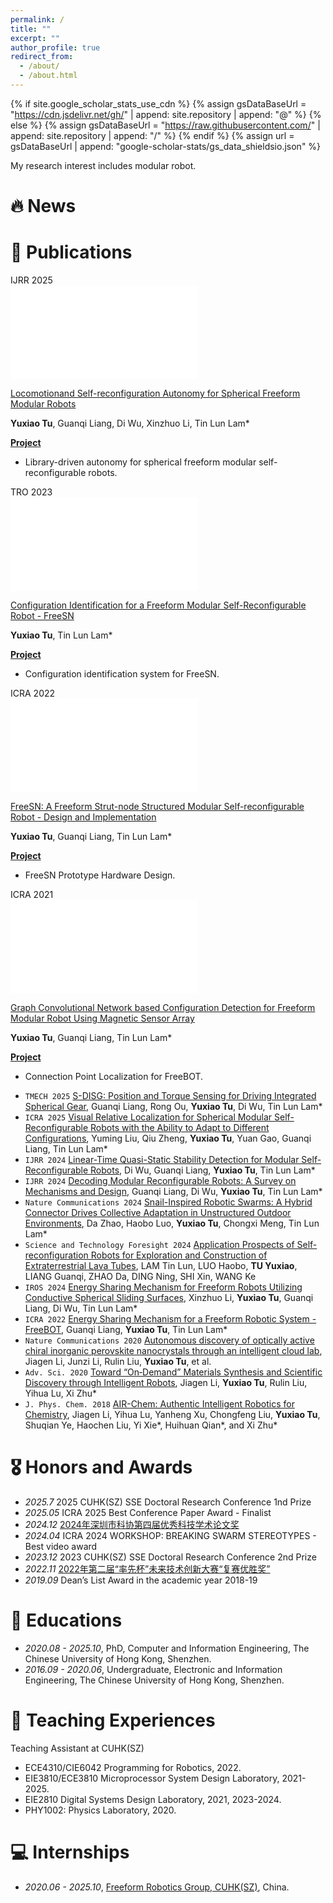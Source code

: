 ```yaml
---
permalink: /
title: ""
excerpt: ""
author_profile: true
redirect_from: 
  - /about/
  - /about.html
---
```


{% if site.google_scholar_stats_use_cdn %}
{% assign gsDataBaseUrl = "https://cdn.jsdelivr.net/gh/" | append: site.repository | append: "@" %}
{% else %}
{% assign gsDataBaseUrl = "https://raw.githubusercontent.com/" | append: site.repository | append: "/" %}
{% endif %}
{% assign url = gsDataBaseUrl | append: "google-scholar-stats/gs_data_shieldsio.json" %}

<span class='anchor' id='about-me'></span>

My research interest includes modular robot. 
<!--I have published more than 100 papers at the top international AI conferences with total <a href='https://scholar.google.com/citations?user=DhtAFkwAAAAJ'>google scholar citations <strong><span id='total_cit'>260000+</span></strong></a> (You can also use google scholar badge <a href='https://scholar.google.com/citations?user=DhtAFkwAAAAJ'><img src="https://img.shields.io/endpoint?url={{ url | url_encode }}&logo=Google%20Scholar&labelColor=f6f6f6&color=9cf&style=flat&label=citations"></a>).-->


# 🔥 News
<!-- - *2022.02*: &nbsp;🎉🎉 Lorem ipsum dolor sit amet, consectetur adipiscing elit. Vivamus ornare aliquet ipsum, ac tempus justo dapibus sit amet. 
- *2022.02*: &nbsp;🎉🎉 Lorem ipsum dolor sit amet, consectetur adipiscing elit. Vivamus ornare aliquet ipsum, ac tempus justo dapibus sit amet. -->

# 📝 Publications 
<div class='paper-box'><div class='paper-box-image'><div><div class="badge">IJRR 2025</div><iframe src="//player.bilibili.com/player.html?isOutside=true&aid=114919919848957&bvid=BV1gE8bzZEtF&cid=31299473207&p=1" scrolling="no" border="0" frameborder="no" framespacing="0" allowfullscreen="true"></iframe></div></div>
<div class='paper-box-text' markdown="1">

[Locomotionand Self-reconfiguration Autonomy for Spherical Freeform Modular Robots]()

**Yuxiao Tu**, Guanqi Liang, Di Wu, Xinzhuo Li, Tin Lun Lam*

[**Project**]() <strong><span class='show_paper_citations' data='DhtAFkwAAAAJ:ALROH1vI_8AC'></span></strong>
- Library-driven autonomy for spherical freeform modular self-reconfigurable robots.
</div>
</div>

<div class='paper-box'><div class='paper-box-image'><div><div class="badge">TRO 2023</div><iframe src="//player.bilibili.com/player.html?isOutside=true&aid=830736358&bvid=BV1r34y1N7v7&cid=1259931281&p=1" scrolling="no" border="0" frameborder="no" framespacing="0" allowfullscreen="true"></iframe></div></div>
<div class='paper-box-text' markdown="1">

[Configuration Identification for a Freeform Modular Self-Reconfigurable Robot - FreeSN](https://freeformrobotics.org/wp-content/uploads/2023/09/FreeSN_TRO2023.pdf)

**Yuxiao Tu**, Tin Lun Lam*

[**Project**](https://scholar.google.com/citations?view_op=view_citation&hl=zh-CN&user=lBXluY0AAAAJ&citation_for_view=lBXluY0AAAAJ:UeHWp8X0CEIC) <strong><span class='show_paper_citations' data='DhtAFkwAAAAJ:ALROH1vI_8AC'></span></strong>
- Configuration identification system for FreeSN.
</div>
</div>

<div class='paper-box'><div class='paper-box-image'><div><div class="badge">ICRA 2022</div><iframe src="//player.bilibili.com/player.html?isOutside=true&aid=594384897&bvid=BV1Aq4y147XS&cid=700485003&p=1" scrolling="no" border="0" frameborder="no" framespacing="0" allowfullscreen="true"></iframe></div></div>
<div class='paper-box-text' markdown="1">

[FreeSN: A Freeform Strut-node Structured Modular Self-reconfigurable Robot - Design and Implementation](https://freeformrobotics.org/wp-content/uploads/2022/03/ICRA22_2488_FI.pdf)

**Yuxiao Tu**, Guanqi Liang, Tin Lun Lam*

[**Project**](https://scholar.google.com/citations?view_op=view_citation&hl=zh-CN&user=lBXluY0AAAAJ&citation_for_view=lBXluY0AAAAJ:2osOgNQ5qMEC) <strong><span class='show_paper_citations' data='DhtAFkwAAAAJ:ALROH1vI_8AC'></span></strong>
- FreeSN Prototype Hardware Design.
</div>
</div>

<div class='paper-box'><div class='paper-box-image'><div><div class="badge">ICRA 2021</div><iframe src="//player.bilibili.com/player.html?isOutside=true&aid=247471070&bvid=BV1Xv411j7NW&cid=318737827&p=1" scrolling="no" border="0" frameborder="no" framespacing="0" allowfullscreen="true"></iframe></div></div>
<div class='paper-box-text' markdown="1">

[Graph Convolutional Network based Configuration Detection for Freeform Modular Robot Using Magnetic Sensor Array](https://freeformrobotics.org/wp-content/uploads/2022/02/ICRA21_2305_FI.pdf)

**Yuxiao Tu**, Guanqi Liang, Tin Lun Lam*

[**Project**](https://scholar.google.com/citations?view_op=view_citation&hl=zh-CN&user=lBXluY0AAAAJ&citation_for_view=lBXluY0AAAAJ:9yKSN-GCB0IC) <strong><span class='show_paper_citations' data='DhtAFkwAAAAJ:ALROH1vI_8AC'></span></strong>
- Connection Point Localization for FreeBOT.
</div>
</div>

- ``TMECH 2025`` [S-DISG: Position and Torque Sensing for Driving Integrated Spherical Gear](), Guanqi Liang, Rong Ou, **Yuxiao Tu**, Di Wu, Tin Lun Lam*
- ``ICRA 2025`` [Visual Relative Localization for Spherical Modular Self-Reconfigurable Robots with the Ability to Adapt to Different Configurations](), Yuming Liu, Qiu Zheng, **Yuxiao Tu**, Yuan Gao, Guanqi Liang, Tin Lun Lam*
- ``IJRR 2024`` [Linear-Time Quasi-Static Stability Detection for Modular Self-Reconfigurable Robots](https://freeformrobotics.org/wp-content/uploads/2024/11/Stability_MSRR.pdf), Di Wu, Guanqi Liang, **Yuxiao Tu**, Tin Lun Lam*
- ``IJRR 2024`` [Decoding Modular Reconfigurable Robots: A Survey on Mechanisms and Design](), Guanqi Liang, Di Wu, **Yuxiao Tu**, Tin Lun Lam*
- ``Nature Communications 2024`` [Snail-Inspired Robotic Swarms: A Hybrid Connector Drives Collective Adaptation in Unstructured Outdoor Environments](), Da Zhao, Haobo Luo, **Yuxiao Tu**, Chongxi Meng, Tin Lun Lam*
- ``Science and Technology Foresight 2024`` [Application Prospects of Self-reconfiguration Robots for Exploration and Construction of Extraterrestrial Lava Tubes](), LAM Tin Lun, LUO Haobo, **TU Yuxiao**, LIANG Guanqi, ZHAO Da, DING Ning, SHI Xin, WANG Ke
- ``IROS 2024`` [Energy Sharing Mechanism for Freeform Robots Utilizing Conductive Spherical Sliding Surfaces](), Xinzhuo Li, **Yuxiao Tu**, Guanqi Liang, Di Wu, Tin Lun Lam*
- ``ICRA 2022`` [Energy Sharing Mechanism for a Freeform Robotic System - FreeBOT](), Guanqi Liang, **Yuxiao Tu**, Tin Lun Lam*
- ``Nature Communications 2020`` [Autonomous discovery of optically active chiral inorganic perovskite nanocrystals through an intelligent cloud lab](), Jiagen Li, Junzi Li, Rulin Liu, **Yuxiao Tu**, et al.
- ``Adv. Sci. 2020`` [Toward “On‐Demand” Materials Synthesis and Scientific Discovery through Intelligent Robots](), Jiagen Li, **Yuxiao Tu**, Rulin Liu, Yihua Lu, Xi Zhu*
- ``J. Phys. Chem. 2018`` [AIR-Chem: Authentic Intelligent Robotics for Chemistry](), Jiagen Li, Yihua Lu, Yanheng Xu, Chongfeng Liu, **Yuxiao Tu**, Shuqian Ye, Haochen Liu, Yi Xie*, Huihuan Qian*, and Xi Zhu*

# 🎖 Honors and Awards
- *2025.7* 2025 CUHK(SZ) SSE Doctoral Research Conference 1nd Prize
- *2025.05* ICRA 2025 Best Conference Paper Award - Finalist
- *2024.12* [2024年深圳市科协第四届优秀科技学术论文奖](https://saai.net.cn/wp-content/uploads/2024/12/2024%E5%B9%B4%E6%B7%B1%E5%9C%B3%E5%B8%82%E7%A7%91%E5%8D%8F%E7%AC%AC%E5%9B%9B%E5%B1%8A%E4%BC%98%E7%A7%80%E7%A7%91%E6%8A%80%E5%AD%A6%E6%9C%AF%E8%AE%BA%E6%96%87%E9%81%B4%E9%80%89%E7%BB%93%E6%9E%9C-1.pdf)
- *2024.04* ICRA 2024 WORKSHOP: BREAKING SWARM STEREOTYPES - Best video award
- *2023.12* 2023 CUHK(SZ) SSE Doctoral Research Conference 2nd Prize
- *2022.11* [2022年第二届“率先杯”未来技术创新大赛“复赛优胜奖”](https://cas.makercas.com/project_detail.html?id=694)
- *2019.09* Dean’s List Award in the academic year 2018-19

# 📖 Educations
- *2020.08 - 2025.10*, PhD, Computer and Information Engineering, The Chinese University of Hong Kong, Shenzhen. 
- *2016.09 - 2020.06*,  Undergraduate, Electronic and Information Engineering, The Chinese University of Hong Kong, Shenzhen. 

# 💬 Teaching Experiences
Teaching Assistant at CUHK(SZ)
-	ECE4310/CIE6042 Programming for Robotics, 2022.
-	EIE3810/ECE3810 Microprocessor System Design Laboratory, 2021-2025.
-	EIE2810 Digital Systems Design Laboratory, 2021, 2023-2024.
-	PHY1002: Physics Laboratory, 2020.

# 💻 Internships
- *2020.06 - 2025.10*, [Freeform Robotics Group, CUHK(SZ)](https://freeformrobotics.org/), China.
